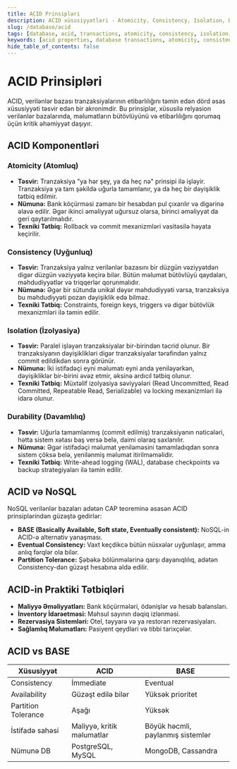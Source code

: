 ```yaml
---
title: ACID Prinsipləri
description: ACID xüsusiyyətləri - Atomicity, Consistency, Isolation, Durability və PostgreSQL-də tətbiqi
slug: /database/acid
tags: [database, acid, transactions, atomicity, consistency, isolation, durability, postgresql]
keywords: [acid properties, database transactions, atomicity, consistency, isolation, durability]
hide_table_of_contents: false
---
```


# ACID Prinsipləri

ACID, verilənlər bazası tranzaksiyalarının etibarlılığını təmin edən dörd əsas xüsusiyyəti təsvir edən bir akronimdir. Bu prinsiplər, xüsusilə relyasion verilənlər bazalarında, məlumatların bütövlüyünü və etibarlılığını qorumaq üçün kritik əhəmiyyət daşıyır.

## ACID Komponentləri

### Atomicity (Atomluq)

- **Təsvir:** Tranzaksiya "ya hər şey, ya da heç nə" prinsipi ilə işləyir. Tranzaksiya ya tam şəkildə uğurla tamamlanır, ya da heç bir dəyişiklik tətbiq edilmir.
- **Nümunə:** Bank köçürməsi zamanı bir hesabdan pul çıxarılır və digərinə əlavə edilir. Əgər ikinci əməliyyat uğursuz olarsa, birinci əməliyyat da geri qaytarılmalıdır.
- **Texniki Tətbiq:** Rollback və commit mexanizmləri vasitəsilə həyata keçirilir.

### Consistency (Uyğunluq)

- **Təsvir:** Tranzaksiya yalnız verilənlər bazasını bir düzgün vəziyyətdən digər düzgün vəziyyətə keçirə bilər. Bütün məlumat bütövlüyü qaydaları, məhdudiyyətlər və triqqerlər qorunmalıdır.
- **Nümunə:** Əgər bir sütunda unikal dəyər məhdudiyyəti varsa, tranzaksiya bu məhdudiyyəti pozan dəyişiklik edə bilməz.
- **Texniki Tətbiq:** Constraints, foreign keys, triggers və digər bütövlük mexanizmləri ilə təmin edilir.

### Isolation (İzolyasiya)

- **Təsvir:** Paralel işləyən tranzaksiyalar bir-birindən təcrid olunur. Bir tranzaksiyanın dəyişiklikləri digər tranzaksiyalar tərəfindən yalnız commit edildikdən sonra görünür.
- **Nümunə:** İki istifadəçi eyni məlumatı eyni anda yeniləyərkən, dəyişikliklər bir-birini əvəz etmir, əksinə ardıcıl tətbiq olunur.
- **Texniki Tətbiq:** Müxtəlif izolyasiya səviyyələri (Read Uncommitted, Read Committed, Repeatable Read, Serializable) və locking mexanizmləri ilə idarə olunur.

### Durability (Davamlılıq)

- **Təsvir:** Uğurla tamamlanmış (commit edilmiş) tranzaksiyanın nəticələri, hətta sistem xətası baş versə belə, daimi olaraq saxlanılır.
- **Nümunə:** Əgər istifadəçi məlumat yeniləməsini tamamladıqdan sonra sistem çöksə belə, yenilənmiş məlumat itirilməməlidir.
- **Texniki Tətbiq:** Write-ahead logging (WAL), database checkpoints və backup strategiyaları ilə təmin edilir.

## ACID və NoSQL

NoSQL verilənlər bazaları adətən CAP teoreminə əsasən ACID prinsiplərindən güzəştə gedirlər:

- **BASE (Basically Available, Soft state, Eventually consistent):** NoSQL-in ACID-ə alternativ yanaşması.
- **Eventual Consistency:** Vaxt keçdikcə bütün nüsxələr uyğunlaşır, amma anlıq fərqlər ola bilər.
- **Partition Tolerance:** Şəbəkə bölünmələrinə qarşı dayanıqlılıq, adətən Consistency-dən güzəşt hesabına əldə edilir.

## ACID-in Praktiki Tətbiqləri

- **Maliyyə Əməliyyatları:** Bank köçürmələri, ödənişlər və hesab balansları.
- **İnventory İdarəetməsi:** Məhsul sayının dəqiq izlənməsi.
- **Rezervasiya Sistemləri:** Otel, təyyarə və ya restoran rezervasiyaları.
- **Sağlamlıq Məlumatları:** Pasiyent qeydləri və tibbi tarixçələr.

## ACID vs BASE

| Xüsusiyyət | ACID | BASE |
|------------|------|------|
| Consistency | İmmediate | Eventual |
| Availability | Güzəşt edilə bilər | Yüksək prioritet |
| Partition Tolerance | Aşağı | Yüksək |
| İstifadə sahəsi | Maliyyə, kritik məlumatlar | Böyük həcmli, paylanmış sistemlər |
| Nümunə DB | PostgreSQL, MySQL | MongoDB, Cassandra |




